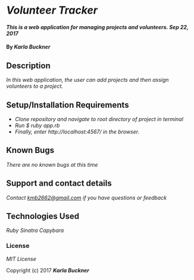# _Volunteer Tracker_

#### _This is a web application for managing projects and volunteers. Sep 22, 2017_

#### By _**Karla Buckner**_

## Description

_In this web application, the user can add projects and then assign volunteers to a project._

## Setup/Installation Requirements

* _Clone repository and navigate to root directory of project in terminal_
* _Run $ ruby app.rb_
* _Finally, enter http://localhost:4567/ in the browser._

## Known Bugs

_There are no known bugs at this time_

## Support and contact details

_Contact kmb2662@gmail.com if you have questions or feedback_

## Technologies Used

_Ruby Sinatra Capybara_

### License

*MIT License*

Copyright (c) 2017 **_Karla Buckner_**
